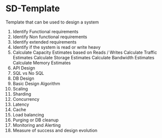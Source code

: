 # SD-Template
Template that can be used to design a system

1) Identify Functional requirements
2) Identify Non functional requirements
3) Identify extended requirements
4) Identify if the system is read or write heavy
5) Calculate Capacity Estimates based on Reads / Writes
       Calculate Traffic Estimates
       Calculate Storage Estimates
       Calculate Bandwidth Estimates
       Calculate Memory Estimates
6) API Design
7) SQL vs No SQL
8) DB Design
9) Basic Design Algorithm
10) Scaling
11) Sharding 
12) Concurrency 
13) Latency
14) Cache
15) Load balancing
16) Purging or DB cleanup
17) Monitoring and Alerting
18) Measure of success and design evolution

